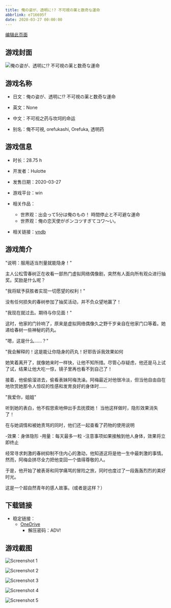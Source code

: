 ```yaml
---
title: 俺の姿が、透明に!? 不可視の薬と数奇な運命
abbrlink: e716695f
date: 2020-03-27 00:00:00
---
```

[编辑此页面](https://github.com/ACG-3/ADV3-source/blob/main/source/_posts/games/%E4%BF%BA%E3%81%AE%E5%A7%BF%E3%81%8C%E3%80%81%E9%80%8F%E6%98%8E%E3%81%AB%21%20%E4%B8%8D%E5%8F%AF%E8%A6%96%E3%81%AE%E8%96%AC%E3%81%A8%E6%95%B0%E5%A5%87%E3%81%AA%E9%81%8B%E5%91%BD.md)

## 游戏封面

![俺の姿が、透明に!? 不可視の薬と数奇な運命](https://pan.timero.xyz/onedrive/img_lib_001/%E4%BF%BA%E3%81%AE%E5%A7%BF%E3%81%8C%E3%80%81%E9%80%8F%E6%98%8E%E3%81%AB%21%20%E4%B8%8D%E5%8F%AF%E8%A6%96%E3%81%AE%E8%96%AC%E3%81%A8%E6%95%B0%E5%A5%87%E3%81%AA%E9%81%8B%E5%91%BD_cover.avif)


## 游戏名称

- 日文：俺の姿が、透明に!? 不可視の薬と数奇な運命
- 英文：None
- 中文：不可视之药与坎坷的命运

- 别名：俺不可視, orefukashi, Orefuka, 透明药


## 游戏信息

- 时长：28.75 h
- 开发者：Hulotte
- 发售日期：2020-03-27
- 游戏平台：win
- 相关作品：
   - 世界观：出会って5分は俺のもの！ 時間停止と不可避な運命
   - 世界观：俺の恋天使がポンコツすぎてコワ～い。

- 相关链接：[vndb](https://vndb.org/v26989)


## 游戏简介

"说明：服用适当剂量就能隐身！"

主人公松雪春树正在收看一部热门虚拟网络偶像剧，突然有人面向所有观众进行抽奖。奖励是什么呢？

"我将赋予获胜者实现一切愿望的权利！"

没有任何损失的春树参加了抽奖活动，并不负众望地赢了！

"我现在就过去。期待与你见面！"

这时，他家的门铃响了，原来是虚拟网络偶像久之野千岁亲自在他家门口等着。她递给春树一些神秘的药丸。

"嗯，这是什么......？"

"我会解释的！这是能让你隐身的药丸！好耶告诉我效果如何

她笑着离开了，就像她来时一样快，让他不知所措。尽管心存疑虑，他还是马上试了试，结果让他大吃一惊，镜子里再也看不到自己了！

接着，他偷偷溜进去，偷看表妹阿梅洗澡。阿梅最近对他很冷淡，但当他自由自在地欣赏她那令人惊叹的性感和发育良好的身体时......

"我爱你，姐姐"

听到她的表白，他不假思索地伸出手去抚摸她！
当他这样做时，隐形效果消失了！

在与她调情和被她责骂的同时，他们还一起查看了药物的使用说明

-效果：身体隐形
-用量：每天最多一粒
-注意事项如果接触到他人身体，效果将立即终止

经常寻求刺激的春树抑制不住内心的激动，他知道这将是他一生中最刺激的事情。然而，阿梅会拼尽全力把他变回一个值得尊敬的人。

于是，他开始了被表哥和同学痛骂的冒险之旅，同时也度过了一段轰轰烈烈的美好时光。

这是一个超自然青年的感人故事。(或者是这样？）




## 下载链接

- 稳定链接：
    - [OneDrive](https://pan.timero.xyz/onedrive/adv_lib_001/%E4%BF%BA%E3%81%AE%E5%A7%BF%E3%81%8C%E3%80%81%E9%80%8F%E6%98%8E%E3%81%AB%21%20%E4%B8%8D%E5%8F%AF%E8%A6%96%E3%81%AE%E8%96%AC%E3%81%A8%E6%95%B0%E5%A5%87%E3%81%AA%E9%81%8B%E5%91%BD)
        - 解压密码：ADV!



## 游戏截图


![Screenshot 1](https://pan.timero.xyz/onedrive/img_lib_001/%E4%BF%BA%E3%81%AE%E5%A7%BF%E3%81%8C%E3%80%81%E9%80%8F%E6%98%8E%E3%81%AB%21%20%E4%B8%8D%E5%8F%AF%E8%A6%96%E3%81%AE%E8%96%AC%E3%81%A8%E6%95%B0%E5%A5%87%E3%81%AA%E9%81%8B%E5%91%BD_Screenshot_1.avif)

![Screenshot 2](https://pan.timero.xyz/onedrive/img_lib_001/%E4%BF%BA%E3%81%AE%E5%A7%BF%E3%81%8C%E3%80%81%E9%80%8F%E6%98%8E%E3%81%AB%21%20%E4%B8%8D%E5%8F%AF%E8%A6%96%E3%81%AE%E8%96%AC%E3%81%A8%E6%95%B0%E5%A5%87%E3%81%AA%E9%81%8B%E5%91%BD_Screenshot_2.avif)

![Screenshot 3](https://pan.timero.xyz/onedrive/img_lib_001/%E4%BF%BA%E3%81%AE%E5%A7%BF%E3%81%8C%E3%80%81%E9%80%8F%E6%98%8E%E3%81%AB%21%20%E4%B8%8D%E5%8F%AF%E8%A6%96%E3%81%AE%E8%96%AC%E3%81%A8%E6%95%B0%E5%A5%87%E3%81%AA%E9%81%8B%E5%91%BD_Screenshot_3.avif)

![Screenshot 4](https://pan.timero.xyz/onedrive/img_lib_001/%E4%BF%BA%E3%81%AE%E5%A7%BF%E3%81%8C%E3%80%81%E9%80%8F%E6%98%8E%E3%81%AB%21%20%E4%B8%8D%E5%8F%AF%E8%A6%96%E3%81%AE%E8%96%AC%E3%81%A8%E6%95%B0%E5%A5%87%E3%81%AA%E9%81%8B%E5%91%BD_Screenshot_4.avif)

![Screenshot 5](https://pan.timero.xyz/onedrive/img_lib_001/%E4%BF%BA%E3%81%AE%E5%A7%BF%E3%81%8C%E3%80%81%E9%80%8F%E6%98%8E%E3%81%AB%21%20%E4%B8%8D%E5%8F%AF%E8%A6%96%E3%81%AE%E8%96%AC%E3%81%A8%E6%95%B0%E5%A5%87%E3%81%AA%E9%81%8B%E5%91%BD_Screenshot_5.avif)

